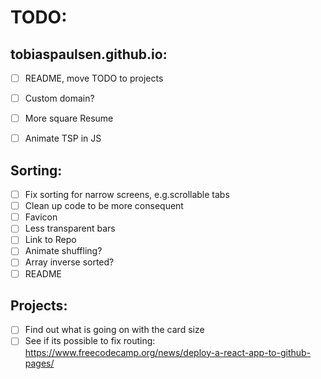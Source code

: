 # TODO:

## tobiaspaulsen.github.io:

- [ ] README, move TODO to projects
- [ ] Custom domain?
- [ ] More square Resume
- [ ] Animate TSP in JS


## Sorting:

- [ ] Fix sorting for narrow screens, e.g.scrollable tabs
- [ ] Clean up code to be more consequent
- [ ] Favicon
- [ ] Less transparent bars
- [ ] Link to Repo
- [ ] Animate shuffling?
- [ ] Array inverse sorted?
- [ ] README

## Projects:

- [ ] Find out what is going on with the card size
- [ ] See if its possible to fix routing: https://www.freecodecamp.org/news/deploy-a-react-app-to-github-pages/
